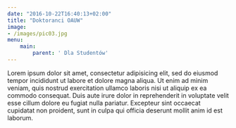 ```yaml
---
date: "2016-10-22T16:40:13+02:00"
title: "Doktoranci OAUW"
image:
- /images/pic03.jpg
menu:
    main:
        parent: ' Dla Studentów'
---
```


Lorem ipsum dolor sit amet, consectetur adipisicing elit, sed do eiusmod
tempor incididunt ut labore et dolore magna aliqua. Ut enim ad minim veniam,
quis nostrud exercitation ullamco laboris nisi ut aliquip ex ea commodo
consequat. Duis aute irure dolor in reprehenderit in voluptate velit esse
cillum dolore eu fugiat nulla pariatur. Excepteur sint occaecat cupidatat non
proident, sunt in culpa qui officia deserunt mollit anim id est laborum.